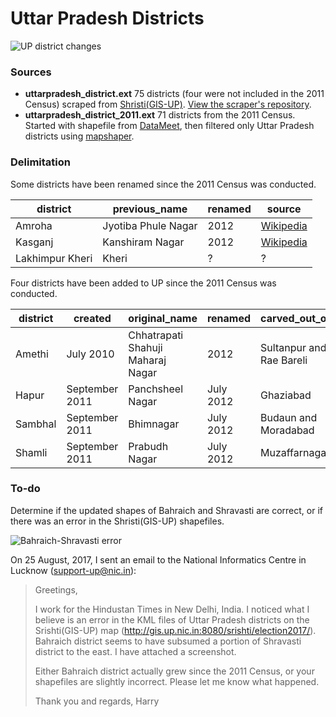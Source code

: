 # Uttar Pradesh Districts

![UP district changes](https://raw.githubusercontent.com/HindustanTimesLabs/shapefiles/master/state_ut/uttarpradesh/district/img/uttarpradesh_district_changes.png "UP districts changes from 2011")

### Sources
- **uttarpradesh_district.ext** 75 districts (four were not included in the 2011 Census) scraped from [Shristi(GIS-UP)](http://gis.up.nic.in/srishti/election2017/). [View the scraper's repository](https://github.com/HindustanTimesLabs/up-shape-scrape).
- **uttarpradesh_district_2011.ext** 71 districts from the 2011 Census. Started with shapefile from [DataMeet](https://github.com/datameet/maps/tree/master/Survey-of-India-Index-Maps/Boundaries), then filtered only Uttar Pradesh districts using [mapshaper](http://mapshaper.org/).

### Delimitation
Some districts have been renamed since the 2011 Census was conducted.

| district         | previous_name       | renamed  | source                                                              | 
|------------------|---------------------|----------|---------------------------------------------------------------------| 
| Amroha           | Jyotiba Phule Nagar | 2012     | [Wikipedia](https://en.wikipedia.org/wiki/Amroha_district#History)  | 
| Kasganj          | Kanshiram Nagar     | 2012     | [Wikipedia](https://en.wikipedia.org/wiki/Kasganj_district#History) | 
| Lakhimpur Kheri  | Kheri               | ?        | ?                                                                   |

Four districts have been added to UP since the 2011 Census was conducted.

| district | created        | original_name                     | renamed   | carved_out_of            | source                                                                                                                    | 
|----------|----------------|-----------------------------------|-----------|--------------------------|---------------------------------------------------------------------------------------------------------------------------| 
| Amethi   | July 2010      | Chhatrapati Shahuji Maharaj Nagar | 2012      | Sultanpur and Rae Bareli | [Wikipedia](https://en.wikipedia.org/wiki/Amethi_district#General_characteristics_of_the_district)                        | 
| Hapur    | September 2011 | Panchsheel Nagar                  | July 2012 | Ghaziabad                | [Wikipedia](https://en.wikipedia.org/wiki/Hapur_district#History)                                                         | 
| Sambhal  | September 2011 | Bhimnagar                         | July 2012 | Budaun and Moradabad     | [Wikipedia](https://en.wikipedia.org/wiki/Sambhal_district#Creation) [[Wikipedia]](https://en.wikipedia.org/wiki/Sambhal) | 
| Shamli   | September 2011 | Prabudh Nagar                     | July 2012 | Muzaffarnagar            | [Wikipedia](https://en.wikipedia.org/wiki/Shamli_district)                                                                | 

### To-do

Determine if the updated shapes of Bahraich and Shravasti are correct, or if there was an error in the Shristi(GIS-UP) shapefiles.

![Bahraich-Shravasti error](https://raw.githubusercontent.com/HindustanTimesLabs/shapefiles/master/state_ut/uttarpradesh/district/img/shristi_gis_up_bahraich_shravasti.png "Bahraich-Shravasti error")

On 25 August, 2017, I sent an email to the National Informatics Centre in Lucknow (support-up@nic.in):

>Greetings,
>
>I work for the Hindustan Times in New Delhi, India. I noticed what I believe is an error in the KML files of Uttar Pradesh districts on the Srishti(GIS-UP) map (http://gis.up.nic.in:8080/srishti/election2017/). Bahraich district seems to have subsumed a portion of Shravasti district to the east. I have attached a screenshot.
>
>Either Bahraich district actually grew since the 2011 Census, or your shapefiles are slightly incorrect. Please let me know what happened.
>
>Thank you and regards,
>Harry